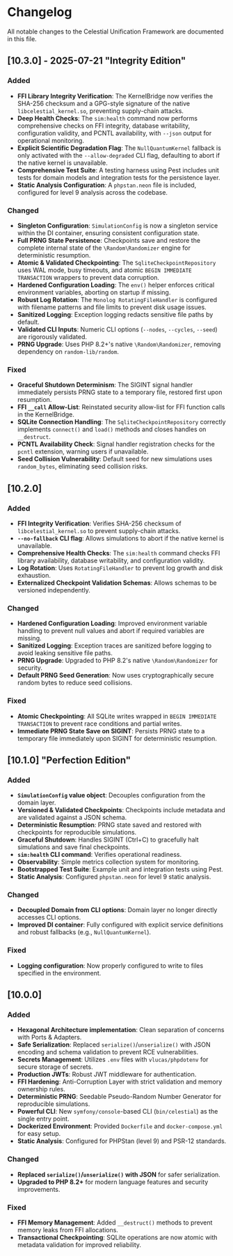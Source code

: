 # Changelog

All notable changes to the Celestial Unification Framework are documented in this file.

## [10.3.0] - 2025-07-21 "Integrity Edition"

### Added
- **FFI Library Integrity Verification**: The KernelBridge now verifies the SHA-256 checksum and a GPG-style signature of the native `libcelestial_kernel.so`, preventing supply-chain attacks.
- **Deep Health Checks**: The `sim:health` command now performs comprehensive checks on FFI integrity, database writability, configuration validity, and PCNTL availability, with `--json` output for operational monitoring.
- **Explicit Scientific Degradation Flag**: The `NullQuantumKernel` fallback is only activated with the `--allow-degraded` CLI flag, defaulting to abort if the native kernel is unavailable.
- **Comprehensive Test Suite**: A testing harness using Pest includes unit tests for domain models and integration tests for the persistence layer.
- **Static Analysis Configuration**: A `phpstan.neon` file is included, configured for level 9 analysis across the codebase.

### Changed
- **Singleton Configuration**: `SimulationConfig` is now a singleton service within the DI container, ensuring consistent configuration state.
- **Full PRNG State Persistence**: Checkpoints save and restore the complete internal state of the `\Random\Randomizer` engine for deterministic resumption.
- **Atomic & Validated Checkpointing**: The `SqliteCheckpointRepository` uses WAL mode, busy timeouts, and atomic `BEGIN IMMEDIATE TRANSACTION` wrappers to prevent data corruption.
- **Hardened Configuration Loading**: The `env()` helper enforces critical environment variables, aborting on startup if missing.
- **Robust Log Rotation**: The `Monolog RotatingFileHandler` is configured with filename patterns and file limits to prevent disk usage issues.
- **Sanitized Logging**: Exception logging redacts sensitive file paths by default.
- **Validated CLI Inputs**: Numeric CLI options (`--nodes`, `--cycles`, `--seed`) are rigorously validated.
- **PRNG Upgrade**: Uses PHP 8.2+'s native `\Random\Randomizer`, removing dependency on `random-lib/random`.

### Fixed
- **Graceful Shutdown Determinism**: The SIGINT signal handler immediately persists PRNG state to a temporary file, restored first upon resumption.
- **FFI `__call` Allow-List**: Reinstated security allow-list for FFI function calls in the KernelBridge.
- **SQLite Connection Handling**: The `SqliteCheckpointRepository` correctly implements `connect()` and `load()` methods and closes handles on `__destruct`.
- **PCNTL Availability Check**: Signal handler registration checks for the `pcntl` extension, warning users if unavailable.
- **Seed Collision Vulnerability**: Default seed for new simulations uses `random_bytes`, eliminating seed collision risks.

## [10.2.0]

### Added
- **FFI Integrity Verification**: Verifies SHA-256 checksum of `libcelestial_kernel.so` to prevent supply-chain attacks.
- **`--no-fallback` CLI flag**: Allows simulations to abort if the native kernel is unavailable.
- **Comprehensive Health Checks**: The `sim:health` command checks FFI library availability, database writability, and configuration validity.
- **Log Rotation**: Uses `RotatingFileHandler` to prevent log growth and disk exhaustion.
- **Externalized Checkpoint Validation Schemas**: Allows schemas to be versioned independently.

### Changed
- **Hardened Configuration Loading**: Improved environment variable handling to prevent null values and abort if required variables are missing.
- **Sanitized Logging**: Exception traces are sanitized before logging to avoid leaking sensitive file paths.
- **PRNG Upgrade**: Upgraded to PHP 8.2's native `\Random\Randomizer` for security.
- **Default PRNG Seed Generation**: Now uses cryptographically secure random bytes to reduce seed collisions.

### Fixed
- **Atomic Checkpointing**: All SQLite writes wrapped in `BEGIN IMMEDIATE TRANSACTION` to prevent race conditions and partial writes.
- **Immediate PRNG State Save on SIGINT**: Persists PRNG state to a temporary file immediately upon SIGINT for deterministic resumption.

## [10.1.0] "Perfection Edition"

### Added
- **`SimulationConfig` value object**: Decouples configuration from the domain layer.
- **Versioned & Validated Checkpoints**: Checkpoints include metadata and are validated against a JSON schema.
- **Deterministic Resumption**: PRNG state saved and restored with checkpoints for reproducible simulations.
- **Graceful Shutdown**: Handles SIGINT (Ctrl+C) to gracefully halt simulations and save final checkpoints.
- **`sim:health` CLI command**: Verifies operational readiness.
- **Observability**: Simple metrics collection system for monitoring.
- **Bootstrapped Test Suite**: Example unit and integration tests using Pest.
- **Static Analysis**: Configured `phpstan.neon` for level 9 static analysis.

### Changed
- **Decoupled Domain from CLI options**: Domain layer no longer directly accesses CLI options.
- **Improved DI container**: Fully configured with explicit service definitions and robust fallbacks (e.g., `NullQuantumKernel`).

### Fixed
- **Logging configuration**: Now properly configured to write to files specified in the environment.

## [10.0.0]

### Added
- **Hexagonal Architecture implementation**: Clean separation of concerns with Ports & Adapters.
- **Safe Serialization**: Replaced `serialize()`/`unserialize()` with JSON encoding and schema validation to prevent RCE vulnerabilities.
- **Secrets Management**: Utilizes `.env` files with `vlucas/phpdotenv` for secure storage of secrets.
- **Production JWTs**: Robust JWT middleware for authentication.
- **FFI Hardening**: Anti-Corruption Layer with strict validation and memory ownership rules.
- **Deterministic PRNG**: Seedable Pseudo-Random Number Generator for reproducible simulations.
- **Powerful CLI**: New `symfony/console`-based CLI (`bin/celestial`) as the single entry point.
- **Dockerized Environment**: Provided `Dockerfile` and `docker-compose.yml` for easy setup.
- **Static Analysis**: Configured for PHPStan (level 9) and PSR-12 standards.

### Changed
- **Replaced `serialize()`/`unserialize()` with JSON** for safer serialization.
- **Upgraded to PHP 8.2+** for modern language features and security improvements.

### Fixed
- **FFI Memory Management**: Added `__destruct()` methods to prevent memory leaks from FFI allocations.
- **Transactional Checkpointing**: SQLite operations are now atomic with metadata validation for improved reliability.
